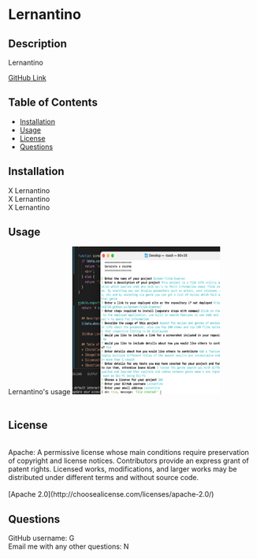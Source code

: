 # Lernantino  

  ## Description  
  Lernantino  
  
  [GitHub Link](Lernantino) 

  ## Table of Contents
  * [Installation](#installation)
  * [Usage](#usage)
  * [License](#license)
  * [Questions](#questions)
 
  ## Installation
  X Lernantino<br>X Lernantino<br>X Lernantino
  
  ## Usage
  Lernantino's usage
  <img src='../src/screenshot.png' height='300px' width='300px'></img> <br>
    <br>
  
  
  ## License 
  <br>
  Apache: A permissive license whose main conditions require preservation of copyright and license notices. Contributors provide an express grant of patent rights. Licensed works, modifications, and larger works may be distributed under different terms and without source code.<br>
  <br>
  [Apache 2.0](http://choosealicense.com/licenses/apache-2.0/)<br>
  
  ## Questions <br>
  GitHub username: G <br> 
  Email me with any other questions: N<br>
